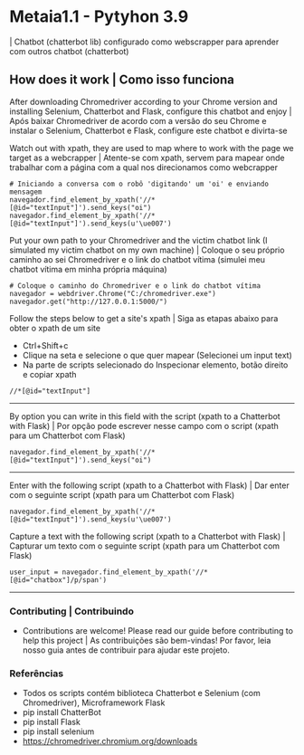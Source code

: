 # Metaia1.1 - Pytyhon 3.9
 | Chatbot (chatterbot lib) configurado como webscrapper para aprender com outros chatbot (chatterbot)

## How does it work | Como isso funciona
After downloading Chromedriver according to your Chrome version and installing Selenium, Chatterbot and Flask, configure this chatbot and enjoy | Após baixar Chromedriver de acordo com a versão do seu Chrome e instalar o Selenium, Chatterbot e Flask, configure este chatbot e divirta-se

Watch out with xpath, they are used to map where to work with the page we target as a webcrapper | Atente-se com xpath, servem para mapear onde trabalhar com a página com a qual nos direcionamos como webcrapper
```
# Iniciando a conversa com o robô 'digitando' um 'oi' e enviando mensagem
navegador.find_element_by_xpath('//*[@id="textInput"]').send_keys("oi")
navegador.find_element_by_xpath('//*[@id="textInput"]').send_keys(u'\ue007')
```

Put your own path to your Chromedriver and the victim chatbot link (I simulated my victim chatbot on my own machine) | Coloque o seu próprio caminho ao sei Chromedriver e o link do chatbot vítima (simulei meu chatbot vítima em minha própria máquina)
```
# Coloque o caminho do Chromedriver e o link do chatbot vítima
navegador = webdriver.Chrome("C:/chromedriver.exe")
navegador.get("http://127.0.0.1:5000/")
```

Follow the steps below to get a site's xpath | Siga as etapas abaixo para obter o xpath de um site
* Ctrl+Shift+c
* Clique na seta e selecione o que quer mapear (Selecionei um input text)
* Na parte de scripts selecionado do Inspecionar elemento, botão direito e copiar xpath
```
//*[@id="textInput"]
```
-----------------------------------------------
By option you can write in this field with the script (xpath to a Chatterbot with Flask) | Por opção pode escrever nesse campo com o script (xpath para um Chatterbot com Flask)
```
navegador.find_element_by_xpath('//*[@id="textInput"]').send_keys("oi")
```
-----------------------------------------------
Enter with the following script (xpath to a Chatterbot with Flask) | Dar enter com o seguinte script (xpath para um Chatterbot com Flask)
```
navegador.find_element_by_xpath('//*[@id="textInput"]').send_keys(u'\ue007')
```
Capture a text with the following script (xpath to a Chatterbot with Flask) | Capturar um texto com o seguinte script (xpath para um Chatterbot com Flask)
```
user_input = navegador.find_element_by_xpath('//*[@id="chatbox"]/p/span')
```

-----------------------------------------------
### Contributing | Contribuindo
* Contributions are welcome! Please read our guide before contributing to help this project | As contribuições são bem-vindas! Por favor, leia nosso guia antes de contribuir para ajudar este projeto.
### Referências
* Todos os scripts contém biblioteca Chatterbot e Selenium (com Chromedriver), Microframework Flask
* pip install ChatterBot
* pip install Flask
* pip install selenium
* https://chromedriver.chromium.org/downloads
